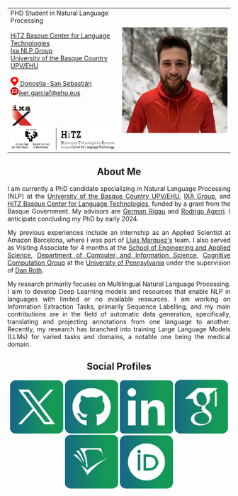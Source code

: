 
<table>
  <tr>
    <td style="width:50%"> PHD Student in Natural Language Processing<br> <br> <a href="http://www.hitz.eus/">HiTZ Basque Center for Language Technologies</a><br> <a href="http://ixa.si.ehu.es/">Ixa NLP Group</a>  <br> <a href="https://www.ehu.eus/en/en-home">University of the Basque Country UPV/EHU</a> <br> <br> <a href="https://goo.gl/maps/xFPuPztQoACVJwaJ9"> <img src="https://raw.githubusercontent.com/ikergarcia1996/Iker-Garcia-Ferrero/master/icons/location.png" width="18" height="20" alt="Location"> Donostia-San Sebastián</a>  <br> <a href="mailto:iker.garciaf@ehu.eus"> <img src="https://raw.githubusercontent.com/ikergarcia1996/Iker-Garcia-Ferrero/master/icons/mail.png" width="18" height="18" alt="Location">iker.garciaf@ehu.eus</a>  <br>  <br> <a href="http://ixa.si.ehu.es/"> <img src="https://raw.githubusercontent.com/ikergarcia1996/Iker-Garcia-Ferrero/master/icons/ixa.png" width="50" height="50" alt="Ixa NLP Group"> </a>  <a href="http://www.hitz.eus/"> <img src="https://raw.githubusercontent.com/ikergarcia1996/Iker-Garcia-Ferrero/master/icons/Hitz.png" width="300" height="50" alt="HiTZ Basque Center for Language Technologies">  </a> </td>
    <td style="width:50%"><img src="images/Iker.jpeg" align="center" width="100%" "> </td>
  </tr>
 </table>

<h2 style="text-align: center;">About Me</h2>

<p align="justify">I am currently a PhD candidate specializing in Natural Language Processing (NLP) at the <a href="https://www.ehu.eus/en/en-home">University of the Basque Country UPV/EHU</a>, <a href="http://www.ixa.eus/?language=en">IXA Group</a>, and <a href="http://www.hitz.eus/">HiTZ Basque Center for Language Technologies</a>, funded by a grant from the Basque Government. My advisors are <a href="https://adimen.si.ehu.es/~rigau/">German Rigau</a> and <a href="https://ragerri.github.io/">Rodrigo Agerri</a>. I anticipate concluding my PhD by early 2024.</p>

<p align="justify">My previous experiences include an internship as an Applied Scientist at Amazon Barcelona, where I was part of <a href="https://www.amazon.science/author/lluis-marquez">Lluis Marquez's</a> team. I also served as Visiting Associate for 4 months at the <a href="https://www.seas.upenn.edu/">School of Engineering and Applied Science</a>, <a href="https://www.cis.upenn.edu/">Department of Computer and Information Science</a>, <a href="https://cogcomp.seas.upenn.edu/">Cognitive Computation Group</a> at the <a href="https://www.upenn.edu/">University of Pennsylvania</a> under the supervision of <a href="https://www.cis.upenn.edu/~danroth/">Dan Roth</a>.</p>

<p align="justify">My research primarily focuses on Multilingual Natural Language Processing. I aim to develop Deep Learning models and resources that enable NLP in languages with limited or no available resources. I am working on Information Extraction Tasks, primarily Sequence Labelling, and my main contributions are in the field of automatic data generation, specifically, translating and projecting annotations from one language to another. Recently, my research has branched into training Large Language Models (LLMs) for varied tasks and domains, a notable one being the medical domain.</p>



<h2 style="text-align: center;">Social Profiles</h2>

<p align="center">
<a href="https://twitter.com/iker_garciaf"><img src="icons/X.png" width="120" alt="X"></a>
<a href="https://github.com/ikergarcia1996"><img src="icons/github.png" width="120" alt="Github"></a>
<a href="https://www.linkedin.com/in/iker-garc%C3%ADa-ferrero-75343b172/?locale=en_US"><img src="icons/linkedin.png" width="120" alt="Linkedin"></a>
<a href="https://scholar.google.es/citations?user=yoOzj1MAAAAJ&hl"><img src="icons/google-scholar.png" width="120" alt="Google-Scholar"></a>
<a href="https://www.semanticscholar.org/author/Iker-Garc%C3%ADa-Ferrero/145372488"><img src="icons/semantic-scholar.png" width="120" alt="Semantic-Scholar"></a>
<a href="https://orcid.org/0000-0001-9612-7134"><img src="icons/orcid.png" width="120" alt="ORCID"></a>
</p>






